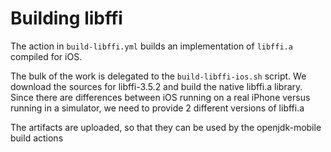 # Building libffi

The action in `build-libffi.yml` builds an implementation of `libffi.a` compiled for iOS.

The bulk of the work is delegated to the `build-libffi-ios.sh` script. We download the sources for libffi-3.5.2
and build the native libffi.a library.
Since there are differences between iOS running on a real iPhone versus running in a simulator, we need to provide
2 different versions of libffi.a 

The artifacts are uploaded, so that they can be used by the openjdk-mobile build actions
